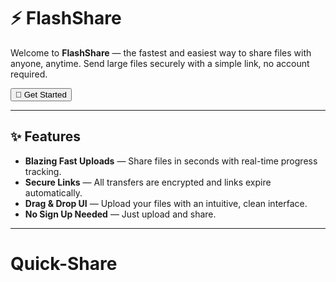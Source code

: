 
# ⚡ FlashShare

Welcome to **FlashShare** — the fastest and easiest way to share files with anyone, anytime. Send large files securely with a simple link, no account required.

<Button>🚀 Get Started</Button>

---

## ✨ Features

- **Blazing Fast Uploads** — Share files in seconds with real-time progress tracking.
- **Secure Links** — All transfers are encrypted and links expire automatically.
- **Drag & Drop UI** — Upload your files with an intuitive, clean interface.
- **No Sign Up Needed** — Just upload and share.

---

# Quick-Share
